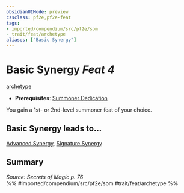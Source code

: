 ```yaml
---
obsidianUIMode: preview
cssclass: pf2e,pf2e-feat
tags:
- imported/compendium/src/pf2e/som
- trait/feat/archetype
aliases: ["Basic Synergy"]
---
```

# Basic Synergy  *Feat 4*  
[archetype](archetype.md)  

- **Prerequisites**: [Summoner Dedication](summoner-dedication-som.md)

You gain a 1st- or 2nd-level summoner feat of your choice.

## Basic Synergy leads to...

[Advanced Synergy](advanced-synergy-som.md), [Signature Synergy](signature-synergy-som.md)

## Summary

*Source: Secrets of Magic p. 76*  
%% #imported/compendium/src/pf2e/som #trait/feat/archetype %%